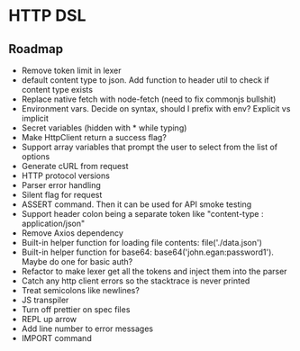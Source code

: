 # HTTP DSL

## Roadmap
- Remove token limit in lexer
- default content type to json. Add function to header util to check if content type exists
- Replace native fetch with node-fetch (need to fix commonjs bullshit)
- Environment vars. Decide on syntax, should I prefix with env? Explicit vs implicit
- Secret variables (hidden with * while typing)
- Make HttpClient return a success flag?
- Support array variables that prompt the user to select from the list of options
- Generate cURL from request
- HTTP protocol versions
- Parser error handling
- Silent flag for request
- ASSERT command. Then it can be used for API smoke testing
- Support header colon being a separate token like "content-type : application/json"
- Remove Axios dependency
- Built-in helper function for loading file contents: file('./data.json')
- Built-in helper function for base64: base64('john.egan:password1'). Maybe do one for basic auth?
- Refactor to make lexer get all the tokens and inject them into the parser
- Catch any http client errors so the stacktrace is never printed
- Treat semicolons like newlines?
- JS transpiler
- Turn off prettier on spec files
- REPL up arrow
- Add line number to error messages
- IMPORT command
